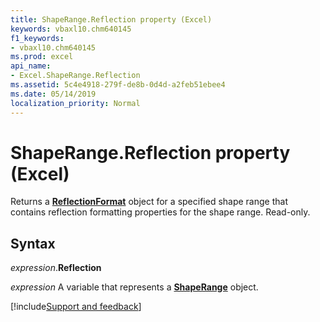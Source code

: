 ```yaml
---
title: ShapeRange.Reflection property (Excel)
keywords: vbaxl10.chm640145
f1_keywords:
- vbaxl10.chm640145
ms.prod: excel
api_name:
- Excel.ShapeRange.Reflection
ms.assetid: 5c4e4918-279f-de8b-0d4d-a2feb51ebee4
ms.date: 05/14/2019
localization_priority: Normal
---
```



# ShapeRange.Reflection property (Excel)

Returns a **[ReflectionFormat](Office.ReflectionFormat.md)** object for a specified shape range that contains reflection formatting properties for the shape range. Read-only.


## Syntax

_expression_.**Reflection**

_expression_ A variable that represents a **[ShapeRange](Excel.shaperange.md)** object.



[!include[Support and feedback](~/includes/feedback-boilerplate.md)]
